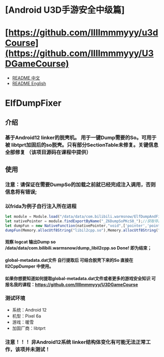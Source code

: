

# [Android U3D手游安全中级篇]
# [https://github.com/IIIImmmyyy/u3dCourse](https://github.com/IIIImmmyyy/U3DGameCourse)

- [README 中文](./README.md)
- [README English](./README-en.md)
# ElfDumpFixer
## 介绍
### 基于Android12 linker的脱壳机。 用于一键Dump需要的So。可用于被 libtprt加固后的so脱壳。只有部分SectionTable未修复。关键信息全部修复 （**该项目源码在课程中提供**）
## 使用
### 注意：请保证在需要DumpSo的加载之前就已经完成注入调用，否则信息将有错误;
### 以frida为例子自行注入所在进程
```javascript
let module = Module.load("/data/data/com.bilibili.warmsnow/ElfDumpAndFix.so");
let nativePointer = module.findExportByName("_Z6DumpSoPKcS0_");//获取导出函数地址 (soname, dumpPath)  参数为需要Dump的so名字和dump路径
let dumpFun = new NativeFunction(nativePointer,"void",['pointer','pointer']);
dumpFun(Memory.allocUtf8String("libil2cpp.so"),Memory.allocUtf8String("/data/data/com.bilibili.warmsnow/dump_libil2cpp.so"));
```
#### 观察 logcat 输出Dump so /data/data/com.bilibili.warmsnow/dump_libil2cpp.so Done! 即为结束； 
#### global-metadata.dat文件 自行提取后 可结合脱壳下来的So 直接在 Il2CppDumper 中使用。
#### 如果你想要知道如何提取global-metadata.dat文件或者更多的游戏安全知识 可报名我的课程：https://github.com/IIIImmmyyy/U3DGameCourse

### 测试环境
- 系统：Android 12
- 机型：Pixel 6a
- 游戏：暖雪
- 加固厂商：libtprt

### 注意！！！ 非Android12系统 linker结构体变化有可能无法正常工作，该项并未测试！
